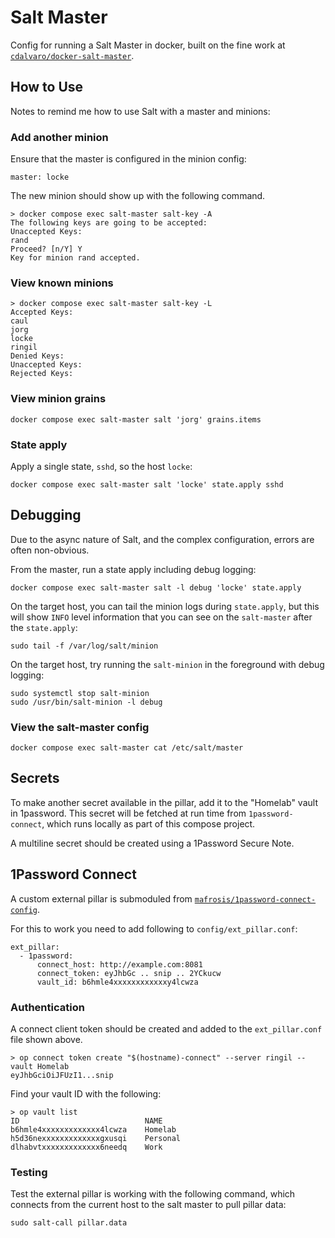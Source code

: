 Salt Master
==========

Config for running a Salt Master in docker, built on the fine work at
[`cdalvaro/docker-salt-master`](https://github.com/cdalvaro/docker-salt-master).


## How to Use

Notes to remind me how to use Salt with a master and minions:


### Add another minion

Ensure that the master is configured in the minion config:
```
master: locke
```

The new minion should show up with the following command.
```
> docker compose exec salt-master salt-key -A
The following keys are going to be accepted:
Unaccepted Keys:
rand
Proceed? [n/Y] Y
Key for minion rand accepted.
```

### View known minions
```
> docker compose exec salt-master salt-key -L
Accepted Keys:
caul
jorg
locke
ringil
Denied Keys:
Unaccepted Keys:
Rejected Keys:
```

### View minion grains
```
docker compose exec salt-master salt 'jorg' grains.items
```

### State apply

Apply a single state, `sshd`, so the host `locke`:
```
docker compose exec salt-master salt 'locke' state.apply sshd
```

## Debugging

Due to the async nature of Salt, and the complex configuration, errors are often non-obvious.

From the master, run a state apply including debug logging:
```
docker compose exec salt-master salt -l debug 'locke' state.apply
```

On the target host, you can tail the minion logs during `state.apply`, but this will show `INFO`
level information that you can see on the `salt-master` after the `state.apply`:
```
sudo tail -f /var/log/salt/minion
```

On the target host, try running the `salt-minion` in the foreground with debug logging:
```
sudo systemctl stop salt-minion
sudo /usr/bin/salt-minion -l debug
```

### View the salt-master config
```
docker compose exec salt-master cat /etc/salt/master
```

## Secrets

To make another secret available in the pillar, add it to the "Homelab" vault in 1password. This
secret will be fetched at run time from `1password-connect`, which runs locally as part of this
compose project.

A multiline secret should be created using a 1Password Secure Note.


## 1Password Connect

A custom external pillar is submoduled from
[`mafrosis/1password-connect-config`](https://github.com/mafrosis/1password-connect-config).

For this to work you need to add following to `config/ext_pillar.conf`:
```
ext_pillar:
  - 1password:
      connect_host: http://example.com:8081
      connect_token: eyJhbGc .. snip .. 2YCkucw
      vault_id: b6hmle4xxxxxxxxxxxxy4lcwza
```

### Authentication

A connect client token should be created and added to the `ext_pillar.conf` file shown above.
```
> op connect token create "$(hostname)-connect" --server ringil --vault Homelab
eyJhbGciOiJFUzI1...snip
```

Find your vault ID with the following:
```
> op vault list
ID                            NAME
b6hmle4xxxxxxxxxxxxx4lcwza    Homelab
h5d36nexxxxxxxxxxxxxgxusqi    Personal
dlhabvtxxxxxxxxxxxxx6needq    Work
```

### Testing

Test the external pillar is working with the following command, which connects from the current
host to the salt master to pull pillar data:
```
sudo salt-call pillar.data
```
